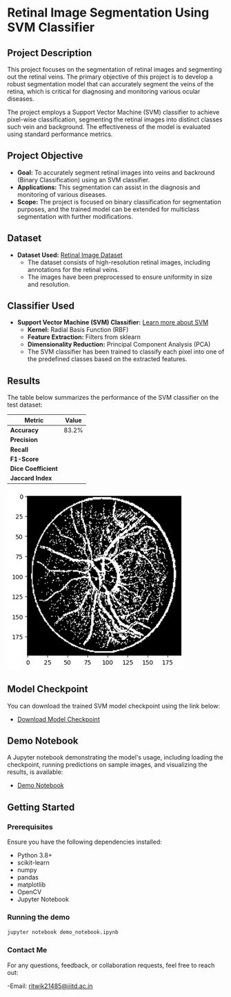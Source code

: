 # Retinal Image Segmentation Using SVM Classifier

## Project Description

This project focuses on the segmentation of retinal images and segmenting out the retinal veins. The primary objective of this project is to develop a robust segmentation model that can accurately segment the veins of the retina, which is critical for diagnosing and monitoring various ocular diseases.

The project employs a Support Vector Machine (SVM) classifier to achieve pixel-wise classification, segmenting the retinal images into distinct classes such vein and background. The effectiveness of the model is evaluated using standard performance metrics.

## Project Objective

- **Goal:** To accurately segment retinal images into veins and backround (Binary Classification) using an SVM classifier.
- **Applications:** This segmentation can assist in the diagnosis and monitoring of various diseases.
- **Scope:** The project is focused on binary classification for segmentation purposes, and the trained model can be extended for multiclass segmentation with further modifications.

## Dataset

- **Dataset Used:** [Retinal Image Dataset](https://link-to-dataset)
  - The dataset consists of high-resolution retinal images, including annotations for the retinal veins.
  - The images have been preprocessed to ensure uniformity in size and resolution.

## Classifier Used

- **Support Vector Machine (SVM) Classifier:** [Learn more about SVM](https://scikit-learn.org/stable/modules/svm.html)
  - **Kernel:** Radial Basis Function (RBF)
  - **Feature Extraction:** Filters from sklearn 
  - **Dimensionality Reduction:** Principal Component Analysis (PCA)
  - The SVM classifier has been trained to classify each pixel into one of the predefined classes based on the extracted features.

## Results

The table below summarizes the performance of the SVM classifier on the test dataset:

| Metric              | Value  |
|---------------------|--------|
| **Accuracy**        | 83.2%  |
| **Precision**       |        |
| **Recall**          |        |
| **F1-Score**        |        |
| **Dice Coefficient**|        |
| **Jaccard Index**   |        |

![Segmentation Example](RESULTS/First_segmentation_02L.png)

## Model Checkpoint

You can download the trained SVM model checkpoint using the link below:

- [Download Model Checkpoint](Trained_model_checkpoints)

## Demo Notebook

A Jupyter notebook demonstrating the model's usage, including loading the checkpoint, running predictions on sample images, and visualizing the results, is available:

- [Demo Notebook](TEST_SCRIPT.ipynb)

## Getting Started

### Prerequisites

Ensure you have the following dependencies installed:

- Python 3.8+
- scikit-learn
- numpy
- pandas
- matplotlib
- OpenCV
- Jupyter Notebook

### Running the demo
``` bash 
jupyter notebook demo_notebook.ipynb
```

### Contact Me 

For any questions, feedback, or collaboration requests, feel free to reach out:

-Email: ritwik21485@iiitd.ac.in
